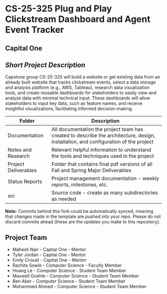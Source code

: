 # CS-25-325 Plug and Play Clickstream Dashboard and Agent Event Tracker
## Capital One
## *Short Project Description*
Capstone group CS-25-325 will build a website or get existing data from an already built website that tracks clickstream events, select a data storage and analysis platform (e.g., AWS, Tableau), research data visualization tools, and create reusable dashboards for stakeholders to easily view and analyze data with minimal technical input. These dashboards will allow stakeholders to input key data, such as feature names, and receive insightful visualizations, facilitating informed decision-making.

| Folder | Description |
|---|---|
| Documentation |  All documentation the project team has created to describe the architecture, design, installation, and configuration of the project |
| Notes and Research | Relevant helpful information to understand the tools and techniques used in the project |
| Project Deliverables | Folder that contains final pdf versions of all Fall and Spring Major Deliverables |
| Status Reports | Project management documentation - weekly reports, milestones, etc. |
| src | Source code - create as many subdirectories as needed |

**Note:** Commits behind this fork could be automatically synced, meaning that changes made in the template are pushed into your repo. Please do not discard commits ahead (these are the updates you make to this repository).

## Project Team
- Mahesh Nair - Captial One - Mentor
- Tyler Jordan - Captial One - Mentor
- Emily Croxall - Captial One - Mentor
- Rachita Sowle - Computer Science - Faculty Member
- Hoang Le - Computer Science - Student Team Member
- Maxwell Goehle - Computer Science - Student Team Member
- Ben Aber - Computer Science - Student Team Member
- Mohammed Ahmed - Computer Science - Student Team Member
